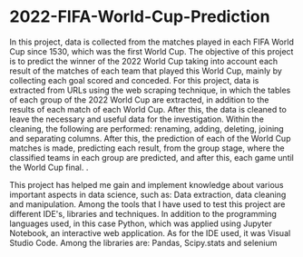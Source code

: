 # 2022-FIFA-World-Cup-Prediction
In this project, data is collected from the matches played in each FIFA World Cup since 1530, which was the first World Cup. The objective of this project is to predict the winner of the 2022 World Cup taking into account each result of the matches of each team that played this World Cup, mainly by collecting each goal scored and conceded.
For this project, data is extracted from URLs using the web scraping technique, in which the tables of each group of the 2022 World Cup are extracted, in addition to the results of each match of each World Cup. After this, the data is cleaned to leave the necessary and useful data for the investigation. Within the cleaning, the following are performed: renaming, adding, deleting, joining and separating columns.
After this, the prediction of each of the World Cup matches is made, predicting each result, from the group stage, where the classified teams in each group are predicted, and after this, each game until the World Cup final. .

This project has helped me gain and implement knowledge about various important aspects in data science, such as: Data extraction, data cleaning and manipulation.
Among the tools that I have used to test this project are different IDE's, libraries and techniques. In addition to the programming languages used, in this case Python, which was applied using Jupyter Notebook, an interactive web application. As for the IDE used, it was Visual Studio Code. Among the libraries are: Pandas, Scipy.stats and selenium
